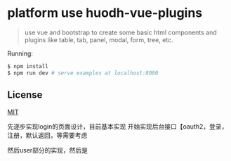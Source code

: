 # platform use huodh-vue-plugins

> use vue and bootstrap to create some basic html components and plugins like table, tab, panel, modal, form, tree, etc.

Running:

``` bash
$ npm install
$ npm run dev # serve examples at localhost:8080
```

## License

[MIT](http://opensource.org/licenses/MIT)

先逐步实现login的页面设计，目前基本实现
开始实现后台接口【oauth2，登录，注册，默认返回，等需要考虑

然后user部分的实现，然后是
